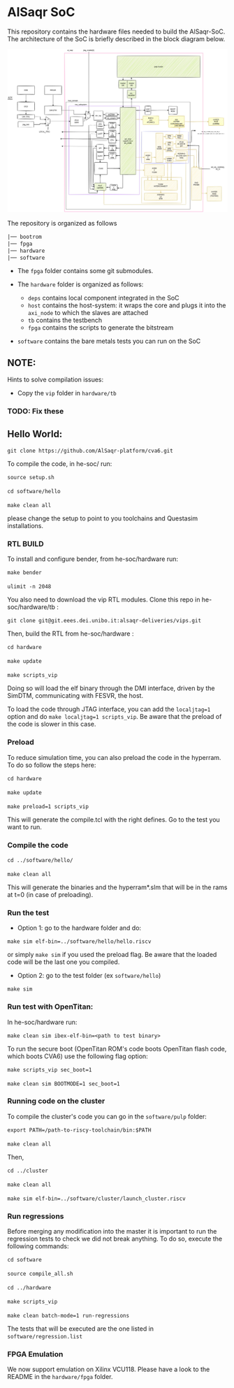 # AlSaqr SoC

This repository contains the hardware files needed to build the AlSaqr-SoC. The architecture of the SoC is briefly described in the block diagram below.

![alt text](./hardware/docs/RTL.jpg)

The repository is organized as follows

```
|── bootrom
|── fpga 
|── hardware
|── software
```

 * The `fpga` folder contains some git submodules.

 * The `hardware` folder is organized as follows:

   - `deps` contains local component integrated in the SoC
   - `host` contains the host-system: it wraps the core and plugs it into the `axi_node` to which the slaves are attached
   - `tb` contains the testbench
   - `fpga` contains the scripts to generate the bitstream

 * `software` contains the bare metals tests you can run on the SoC

## NOTE:
Hints to solve compilation issues:
* Copy the `vip` folder in `hardware/tb`
### TODO: Fix these

## Hello World:

```
git clone https://github.com/AlSaqr-platform/cva6.git

```

To compile the code, in he-soc/ run:

```
source setup.sh

cd software/hello

make clean all

```
please change the setup to point to you toolchains and Questasim installations.

### RTL BUILD

To install and configure bender, from he-soc/hardware run:

```
make bender

ulimit -n 2048
```

You also need to download the vip RTL modules. Clone this repo in he-soc/hardware/tb :

```
git clone git@git.eees.dei.unibo.it:alsaqr-deliveries/vips.git
```
Then, build the RTL from he-soc/hardware :

```
cd hardware

make update

make scripts_vip

```

Doing so will load the elf binary through the DMI interface, driven by the SimDTM, communicating with FESVR, the host.

To load the code through JTAG interface, you can add the `localjtag=1` option and do `make localjtag=1 scripts_vip`. Be aware that the preload of the code is slower in this case.


### Preload

To reduce simulation time, you can also preload the code in the hyperram. To do so follow the steps here:

```
cd hardware

make update

make preload=1 scripts_vip

```
This will generate the compile.tcl with the right defines. Go to the test you want to run.

### Compile the code

```
cd ../software/hello/

make clean all

```

This will generate the binaries and the hyperram*.slm that will be in the rams at t=0 (in case of preloading). 

### Run the test

 * Option 1: go to the hardware folder and do:

```
make sim elf-bin=../software/hello/hello.riscv
```
or simply `make sim` if you used the preload flag. Be aware that the loaded code will be the last one you compiled.

 * Option 2: go to the test folder (ex `software/hello`)
 
```
make sim
```
### Run test with OpenTitan:

In he-soc/hardware run:
```
make clean sim ibex-elf-bin=<path to test binary>

```
To run the secure boot (OpenTitan ROM's code boots OpenTitan flash code, which boots CVA6) use the following flag option:

```
make scripts_vip sec_boot=1

make clean sim BOOTMODE=1 sec_boot=1

```

### Running code on the cluster

To compile the cluster's code you can go in the `software/pulp` folder:

```
export PATH=/path-to-riscy-toolchain/bin:$PATH

make clean all

```
Then,

```
cd ../cluster

make clean all

make sim elf-bin=../software/cluster/launch_cluster.riscv 

```
### Run regressions

Before merging any modification into the master it is important to run the regression tests to check we did not break anything. To do so, execute the following commands:

```
cd software

source compile_all.sh

cd ../hardware

make scripts_vip

make clean batch-mode=1 run-regressions
```

The tests that will be executed are the one listed in `software/regression.list`

### FPGA Emulation

We now support emulation on Xilinx VCU118. Please have a look to the README in the `hardware/fpga` folder.
